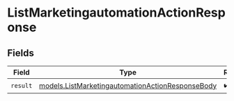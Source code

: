 # ListMarketingautomationActionResponse


## Fields

| Field                                                                                                      | Type                                                                                                       | Required                                                                                                   | Description                                                                                                |
| ---------------------------------------------------------------------------------------------------------- | ---------------------------------------------------------------------------------------------------------- | ---------------------------------------------------------------------------------------------------------- | ---------------------------------------------------------------------------------------------------------- |
| `result`                                                                                                   | [models.ListMarketingautomationActionResponseBody](../models/listmarketingautomationactionresponsebody.md) | :heavy_check_mark:                                                                                         | N/A                                                                                                        |